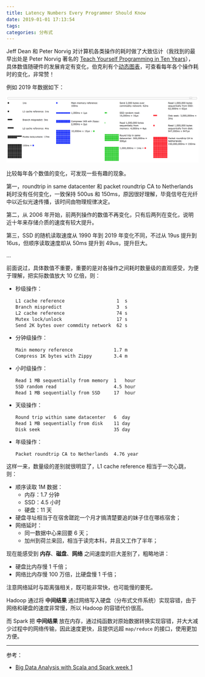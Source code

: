 ```yaml
---
title: Latency Numbers Every Programmer Should Know
date: 2019-01-01 17:13:54
tags:
categories: 分布式
---
```


Jeff Dean 和 Peter Norvig 对计算机各类操作的耗时做了大致估计（我找到的最早出处是 Peter Norvig 著名的 [Teach Yourself Programming in Ten Years](http://norvig.com/21-days.html#answers)），具体数值随硬件的发展肯定有变化，伯克利有个[动态图表](https://people.eecs.berkeley.edu/~rcs/research/interactive_latency.html)，可查看每年各个操作耗时的变化，非常赞！

例如 2019 年数据如下：

<img src="/images/2019/latency-numbers/latency-numbers-2019.png" alt="latency numbers 2019" style="width: 800px;"/>

<!-- more -->

比较每年各个数值的变化，可发现一些有趣的现象。

第一，roundtrip in same datacenter 和 packet roundtrip CA to Netherlands 耗时没有任何变化，一致保持 500us 和 150ms，原因很好理解，毕竟信号在光纤中以近似光速传播，该时间由物理规律决定。

第二，从 2006 年开始，前两列操作的数值不再变化，只有后两列在变化，说明近十年来存储介质的速度有较大提升。

第三，SSD 的随机读取速度从 1990 年到 2019 年变化不同，不过从 19us 提升到 16us，但顺序读取速度却从 50ms 提升到 49us，提升巨大。

...

前面说过，具体数值不重要，重要的是对各操作之间耗时数量级的直观感受，为便于理解，把实际数值放大 10 亿倍，则：

* 秒级操作：

  ```
  L1 cache reference                   1  s
  Branch mispredict                    3  s
  L2 cache reference                   74 s
  Mutex lock/unlock                    17 s
  Send 2K bytes over commdity network  62 s
  ```

* 分钟级操作：

  ```
  Main memory reference               1.7 m
  Compress 1K bytes with Zippy        3.4 m
  ```

* 小时级操作：

  ```
  Read 1 MB sequentially from memory  1   hour
  SSD random read                     4.5 hour
  Read 1 MB sequentially from SSD     17  hour
  ```

* 天级操作：

  ```
  Round trip within same datacenter   6  day
  Read 1 MB sequentially from disk    11 day
  Disk seek                           35 day
  ```

* 年级操作：

  ```
  Packet roundtrip CA to Netherlands  4.76 year
  ```

这样一来，数量级的差别就很明显了，L1 cache reference 相当于一次心跳，则：

* 顺序读取 1M 数据：
  + 内存：1.7 分钟
  + SSD：4.5 小时
  + 硬盘：11 天
* 硬盘寻址相当于在宿舍蹉跎一个月才搞清楚要追的妹子住在哪栋宿舍；
* 网络延时：
  + 同一数据中心来回要 6 天；
  + 加州到荷兰来回，相当于读完本科，并且又工作了半年；

现在能感受到 **内存**、**磁盘**、**网络** 之间速度的巨大差别了，粗略地讲：

* 硬盘比内存慢 1 千倍；
* 网络比内存慢 100 万倍，比硬盘慢 1 千倍；

注意网络延时与距离强相关，既可能非常快，也可能慢的要死。

Hadoop 通过将 **中间结果** 通过网络写入硬盘（分布式文件系统）实现容错，由于网络和硬盘的速度非常慢，所以 Hadoop 的容错代价很高。

而 Spark 把 **中间结果** 放在内存，通过纯函数对原始数据转换实现容错，并大大减少过程中的网络传输，因此速度更快，且提供远超 `map/reduce` 的接口，使用更加方便。

---

参考：

* [Big Data Analysis with Scala and Spark week 1](https://www.coursera.org/learn/scala-spark-big-data/lecture/D5o7O/latency)
